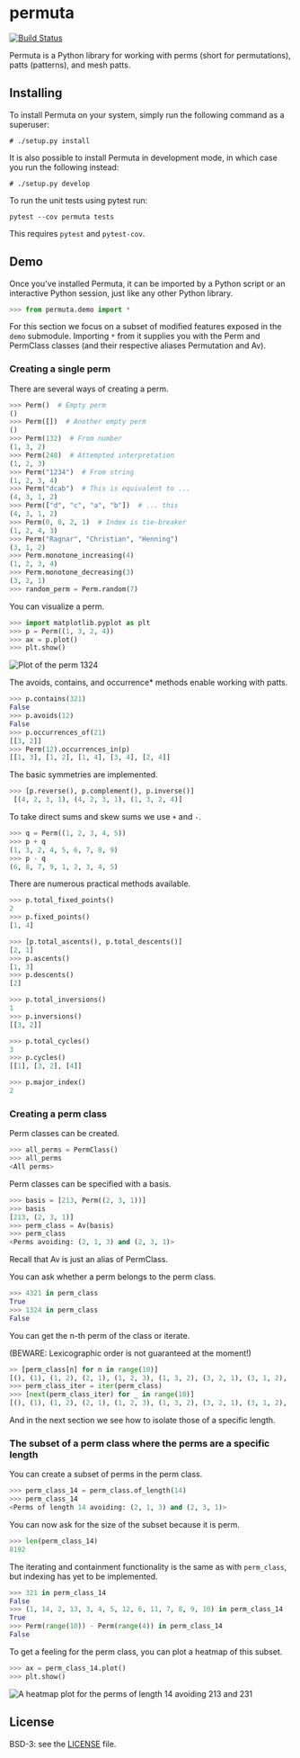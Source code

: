 # permuta

[![Build Status](https://travis-ci.org/PermutaTriangle/Permuta.svg?branch=master)](https://travis-ci.org/PermutaTriangle/Permuta)

Permuta is a Python library for working with perms (short for permutations),
patts (patterns), and mesh patts.

## Installing

To install Permuta on your system, simply run the following command as a superuser:

```
# ./setup.py install
```

It is also possible to install Permuta in development mode, in which case you
run the following instead:

```
# ./setup.py develop
```

To run the unit tests using pytest run:

```
pytest --cov permuta tests
```

This requires `pytest` and `pytest-cov`.

## Demo

Once you've installed Permuta, it can be imported by a Python script or an
interactive Python session, just like any other Python library.

```python
>>> from permuta.demo import *
```

For this section we focus on a subset of modified features exposed in the `demo`
submodule. Importing `*` from it supplies you with the Perm and PermClass
classes (and their respective aliases Permutation and Av).

### Creating a single perm

There are several ways of creating a perm.

```python
>>> Perm()  # Empty perm
()
>>> Perm([])  # Another empty perm
()
>>> Perm(132)  # From number
(1, 3, 2)
>>> Perm(248)  # Attempted interpretation
(1, 2, 3)
>>> Perm("1234")  # From string
(1, 2, 3, 4)
>>> Perm("dcab")  # This is equivalent to ...
(4, 3, 1, 2)
>>> Perm(["d", "c", "a", "b"])  # ... this
(4, 3, 1, 2)
>>> Perm(0, 0, 2, 1)  # Index is tie-breaker
(1, 2, 4, 3)
>>> Perm("Ragnar", "Christian", "Henning")
(3, 1, 2)
>>> Perm.monotone_increasing(4)
(1, 2, 3, 4)
>>> Perm.monotone_decreasing(3)
(3, 2, 1)
>>> random_perm = Perm.random(7)
```

You can visualize a perm.

```python
>>> import matplotlib.pyplot as plt
>>> p = Perm((1, 3, 2, 4))
>>> ax = p.plot()
>>> plt.show()
```

![Plot of the perm 1324](README.d/1324.png?raw=true "Plot of the perm 1324")

The avoids, contains, and occurrence\* methods enable working with patts.

```python
>>> p.contains(321)
False
>>> p.avoids(12)
False
>>> p.occurrences_of(21)
[[3, 2]]
>>> Perm(12).occurrences_in(p)
[[1, 3], [1, 2], [1, 4], [3, 4], [2, 4]]
```

The basic symmetries are implemented.

```python
>>> [p.reverse(), p.complement(), p.inverse()]
 [(4, 2, 3, 1), (4, 2, 3, 1), (1, 3, 2, 4)]
```

To take direct sums and skew sums we use `+` and `-`.

```python
>>> q = Perm((1, 2, 3, 4, 5))
>>> p + q
(1, 3, 2, 4, 5, 6, 7, 8, 9)
>>> p - q
(6, 8, 7, 9, 1, 2, 3, 4, 5)
```

There are numerous practical methods available.

```python
>>> p.total_fixed_points()
2
>>> p.fixed_points()
[1, 4]
```

```python
>>> [p.total_ascents(), p.total_descents()]
[2, 1]
>>> p.ascents()
[1, 3]
>>> p.descents()
[2]
```

```python
>>> p.total_inversions()
1
>>> p.inversions()
[[3, 2]]
```

```python
>>> p.total_cycles()
3
>>> p.cycles()
[[1], [3, 2], [4]]
```

```python
>>> p.major_index()
2
```

### Creating a perm class

Perm classes can be created.

```python
>>> all_perms = PermClass()
>>> all_perms
<All perms>
```

Perm classes can be specified with a basis.

```python
>>> basis = [213, Perm((2, 3, 1))]
>>> basis
[213, (2, 3, 1)]
>>> perm_class = Av(basis)
>>> perm_class
<Perms avoiding: (2, 1, 3) and (2, 3, 1)>
```

Recall that Av is just an alias of PermClass.

You can ask whether a perm belongs to the perm class.

```python
>>> 4321 in perm_class
True
>>> 1324 in perm_class
False
```

You can get the n-th perm of the class or iterate.

(BEWARE: Lexicographic order is not guaranteed at the moment!)

```python
>> [perm_class[n] for n in range(10)]
[(), (1), (1, 2), (2, 1), (1, 2, 3), (1, 3, 2), (3, 2, 1), (3, 1, 2), (4, 3, 2, 1), (4, 1, 3, 2)]
>>> perm_class_iter = iter(perm_class)
>>> [next(perm_class_iter) for _ in range(10)]
[(), (1), (1, 2), (2, 1), (1, 2, 3), (1, 3, 2), (3, 2, 1), (3, 1, 2), (4, 3, 2, 1), (4, 1, 3, 2)]
```

And in the next section we see how to isolate those of a specific length.

### The subset of a perm class where the perms are a specific length

You can create a subset of perms in the perm class.

```python
>>> perm_class_14 = perm_class.of_length(14)
>>> perm_class_14
<Perms of length 14 avoiding: (2, 1, 3) and (2, 3, 1)>
```

You can now ask for the size of the subset because it is perm.

```python
>>> len(perm_class_14)
8192
```

The iterating and containment functionality is the same as with `perm_class`, but indexing has yet to be implemented.

```python
>>> 321 in perm_class_14
False
>>> (1, 14, 2, 13, 3, 4, 5, 12, 6, 11, 7, 8, 9, 10) in perm_class_14
True
>>> Perm(range(10)) - Perm(range(4)) in perm_class_14
False
```

To get a feeling for the perm class, you can plot a heatmap of this subset.

```python
>>> ax = perm_class_14.plot()
>>> plt.show()
```

![A heatmap plot for the perms of length 14 avoiding 213 and 231](README.d/av_213_231_of_length_14_heatmap.png?raw=true "A heatmap plot for the perms of length 14 avoiding 213 and 231")

## License
BSD-3: see the [LICENSE](https://github.com/PermutaTriangle/Permuta/blob/master/LICENSE) file.
